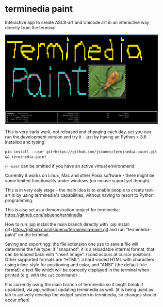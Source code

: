 terminedia paint
=================



Interactive app to create ASCII-art and Unicode art in
an interactive way directly from the terminal


![draft screenshot](logo0.png?raw=true "Screenshot")

This is very early work, not released and changing each day.
yet you can run the development version and try it -
just by having an  Python > 3.6 installed and typing:

`pip install --user git+https://github.com/jsbueno/terminedia-paint.git && terminedia-paint`

(`--user` can be omitted if you have an active virtual environment)



Currently it works on Linux, Mac and other Posix software -
there might be some limited functionality under windows
(no mouse suport yet though)

This is in very ealy stage - the main idea
is to enable people to create text-art in by
using terminedia's capabilities, without having
to resort to Python programming.

This is also set as a demonstration project
for terminedia: https://github.com/jsbueno/terminedia

How to run: pip install the main branch directly with
`pip install git+https://github.com/jsbueno/terminedia-paint.git
and run "terminedia-paint" on the terminal.

Saving and exportingg: the file extension one use to save a file will determine the file type:
    if "snapshot", it is a reloadable internal format, that can be loaded back
    with "insert image". (Load occurs at cursor position).
    Other supported formats are "HTML": a hard-coded HTML with characters using inline-style
    for positioning and color, and "ANSI" (the default fule format):
    a text file  which will be correctly displayed in the terminal
    when printed (e.g. with the `cat` command)


It is currently using the main branch of terminedia so it
might break if upadated, via pip, without updating terminedia as well.
(it is being used as lab to activelly develop the widget system in terminedia,
 so changes should occur often)


